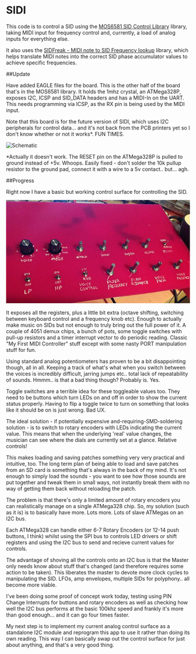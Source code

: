 SIDI
====

This code is to control a SID using the [MOS6581 SID Control Library](https://github.com/CharlotteGore/MOS6581) library, taking MIDI input for frequency control and, currently, a load of analog inputs for everything else.

It also uses the [SIDFreak - MIDI note to SID Frequency lookup](https://github.com/CharlotteGore/SIDFreak) library, which helps translate MIDI notes into the correct SID phase accumulator values to achieve specific frequencies.

##Update

Have added EAGLE files for the board. This is the other half of the board that's in the MOS6581 library. It holds the 1mhz crystal, an ATMega328P, exposes I2C, ICSP and SID_DATA headers and has a MIDI-In on the UART. This needs programming via ICSP, as the RX pin is being used by the MIDI input.

Note that this board is for the future version of SIDI, which uses I2C peripherals for control data... and it's not back from the PCB printers yet so I don't know whether or not it works*. FUN TIMES.

![Schematic](https://raw.github.com/CharlotteGore/SIDI/master/SIDI_I2C.png)

*Actually it doesn't work. The RESET pin on the ATMega328P is pulled to ground instead of +5v. Whoops. Easily fixed - don't solder the 10k pullup resistor to the ground pad, connect it with a wire to a 5v contact.. but... agh.

##Progress

Right now I have a basic but working control surface for controlling the SID.

![Control surface for the SID](https://github.com/CharlotteGore/MOS6581/raw/master/plexidreams.jpg)

It exposes all the registers, plus a little bit extra (octave shifting, switching between keyboard control and a frequency knob etc). Enough to actually make music on SIDs but not enough to truly bring out the full power of it. A couple of 4051 demux chips, a bunch of pots, some toggle switches with pull-up resistors and a timer interrupt vector to do periodic reading. Classic "My First MIDI Controller" stuff except with some nasty PORT manipulation stuff for fun.

Using standard analog potentiometers has proven to be a bit disappointing though, all in all. Keeping a track of what's what when you switch between the voices is incredibly difficult, jarring jumps etc.. total lack of repeatability of sounds. Hmmm.. is that a bad thing though? Probably is. Yes. 

Toggle switches are a terrible idea for these toggleable values too. They need to be buttons which turn LEDs on and off in order to show the current status properly. Having to flip a toggle twice to turn on something that looks like it should be on is just wrong. Bad UX.

The ideal solution - if potentially expensive and-requiring-SMD-soldering solution - is to switch to rotary encoders with LEDs indicating the current value. This means that when the underlying 'real' value changes, the musician can see where the dials are currently set at a glance. Relative controls!

This makes loading and saving patches something very very practical and intuitive, too. The long term plan of being able to load and save patches from an SD card is something that's always in the back of my mind. It's not enough to simply load the sounds - you want to see how those sounds are put together and tweak them in small ways, not instantly break them with no way of getting them back without reloading the patch.

The problem is that there's only a limited amount of rotary encoders you can realistically manage on a single ATMega328 chip. So, my solution (such as it is) is to basically have more. Lots more. Lots of slave ATMegas on an I2C bus. 

Each ATMega328 can handle either 6-7 Rotary Encoders (or 12-14 push buttons, I think) whilst using the SPI bus to controls LED drivers or shift registers and using the I2C bus to send and recieve current values for controls. 

The advantage of shoving all the controls onto an I2C bus is that the Master only needs know about stuff that's changed (and therefore requires some action to be taken). This liberates the master to devote more clock cycles to manipulating the SID. LFOs, amp envelopes, multiple SIDs for polyphony.. all become more viable. 

I've been doing some proof of concept work today, testing using PIN Change Interrupts for buttons and rotary encoders as well as checking how well the I2C bus performs at the basic 100khz speed and frankly it's more than good enough... and it can go four times faster. 

My next step is to implement my current analog control surface as a standalone I2C module and reprogram this app to use it rather than doing its own reading. This way I can basically swap out the control surface for just about anything, and that's a very good thing.
